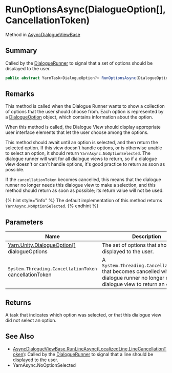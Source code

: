 # RunOptionsAsync(DialogueOption\[],CancellationToken)

Method in [AsyncDialogueViewBase](yarn.unity.asyncdialogueviewbase.md)

## Summary

Called by the [DialogueRunner](yarn.unity.dialoguerunner.md) to signal that a set of options should be displayed to the user.

```csharp
public abstract YarnTask<DialogueOption?> RunOptionsAsync(DialogueOption[] dialogueOptions, CancellationToken cancellationToken);
```

## Remarks

This method is called when the Dialogue Runner wants to show a collection of options that the user should choose from. Each option is represented by a [DialogueOption](yarn.unity.dialogueoption.md) object, which contains information about the option.

When this method is called, the Dialogue View should display appropriate user interface elements that let the user choose among the options.

This method should await until an option is selected, and then return the selected option. If this view doesn't handle options, or is otherwise unable to select an option, it should return `YarnAsync.NoOptionSelected`. The dialogue runner will wait for all dialogue views to return, so if a dialogue view doesn't or can't handle options, it's good practice to return as soon as possible.

If the `cancellationToken` becomes cancelled, this means that the dialogue runner no longer needs this dialogue view to make a selection, and this method should return as soon as possible; its return value will not be used.

{% hint style="info" %}
The default implementation of this method returns `YarnAsync.NoOptionSelected`.
{% endhint %}

## Parameters

| Name                                                                          | Description                                                                                                                                    |
| ----------------------------------------------------------------------------- | ---------------------------------------------------------------------------------------------------------------------------------------------- |
| [Yarn.Unity.DialogueOption\[\]](yarn.unity.dialogueoption.md) dialogueOptions | The set of options that should be displayed to the user.                                                                                       |
| `System.Threading.CancellationToken` cancellationToken                        | A `System.Threading.CancellationToken` that becomes cancelled when the dialogue runner no longer needs this dialogue view to return an option. |

## Returns

A task that indicates which option was selected, or that this dialogue view did not select an option.

## See Also

* [AsyncDialogueViewBase.RunLineAsync(LocalizedLine,LineCancellationToken)](yarn.unity.asyncdialogueviewbase.runlineasync.md): Called by the [DialogueRunner](yarn.unity.dialoguerunner.md) to signal that a line should be displayed to the user.
* YarnAsync.NoOptionSelected
